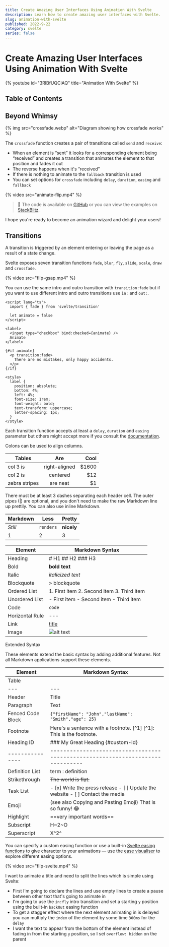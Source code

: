```yaml
---
title: Create Amazing User Interfaces Using Animation With Svelte
description: Learn how to create amazing user interfaces with Svelte.
slug: animation-with-svelte
published: 2022-9-22
category: svelte
series: false
---
```


# Create Amazing User Interfaces Using Animation With Svelte

{% youtube id="3RlBfUQCiAQ" title="Animation With Svelte" %}

## Table of Contents

## Beyond Whimsy

{% img src="crossfade.webp" alt="Diagram showing how crossfade works" %}

The `crossfade` function creates a pair of transitions called `send` and `receive`:

- When an element is “sent” it looks for a corresponding element being “received” and creates a transition that animates the element to that position and fades it out
- The reverse happens when it's “received”
- If there is nothing to animate to the `fallback` transition is used
- You can set options for `crossfade` including `delay`, `duration`, `easing` and `fallback`

{% video src="animate-flip.mp4" %}

> 🧪 The code is available on [GitHub](https://github.com/joysofcode/animation-with-svelte) or you can view the examples on [StackBlitz](http://stackblitz.com/github/joysofcode/animation-with-svelte).

I hope you're ready to become an animation wizard and delight your users!

## Transitions

A transition is triggered by an element entering or leaving the page as a result of a state change.

Svelte exposes seven transition functions `fade`, `blur`, `fly`, `slide`, `scale`, `draw` and `crossfade`.

{% video src="flip-gsap.mp4" %}

You can use the same intro and outro transition with `transition:fade` but if you want to use different intro and outro transitions use `in:` and `out:`.

```html:+page.svelte {2, 13-15} showLineNumbers
<script lang="ts">
  import { fade } from 'svelte/transition'

  let animate = false
</script>

<label>
  <input type="checkbox" bind:checked={animate} />
  Animate
</label>

{#if animate}
  <p transition:fade>
    There are no mistakes, only happy accidents.
  </p>
{/if}

<style>
  label {
    position: absolute;
    bottom: 4%;
    left: 4%;
    font-size: 1rem;
    font-weight: bold;
    text-transform: uppercase;
    letter-spacing: 1px;
  }
</style>
```

Each transition function accepts at least a `delay`, `duration` and `easing` parameter but others might accept more if you consult the [documentation](https://svelte.dev/docs#run-time-svelte-transition).

Colons can be used to align columns.

| Tables        |      Are      |  Cool |
| ------------- | :-----------: | ----: |
| col 3 is      | right-aligned | $1600 |
| col 2 is      |   centered    |   $12 |
| zebra stripes |   are neat    |    $1 |

There must be at least 3 dashes separating each header cell.
The outer pipes (|) are optional, and you don't need to make the
raw Markdown line up prettily. You can also use inline Markdown.

| Markdown | Less      | Pretty     |
| -------- | --------- | ---------- |
| _Still_  | `renders` | **nicely** |
| 1        | 2         | 3          |

| Element         | Markdown Syntax                            |
| --------------- | ------------------------------------------ |
| Heading         | # H1 ## H2 ### H3                          |
| Bold            | **bold text**                              |
| Italic          | _italicized text_                          |
| Blockquote      | > blockquote                               |
| Ordered List    | 1. First item 2. Second item 3. Third item |
| Unordered List  | - First item - Second item - Third item    |
| Code            | `code`                                     |
| Horizontal Rule | ---                                        |
| Link            | [title](https://www.example.com)           |
| Image           | ![alt text](crossfade.webp)                |

Extended Syntax

These elements extend the basic syntax by adding additional features. Not all Markdown applications support these elements.

| Element           | Markdown Syntax                                                                |
| ----------------- | ------------------------------------------------------------------------------ |
| Table             |                                                                                |
| ---               | ---                                                                            |
| Header            | Title                                                                          |
| Paragraph         | Text                                                                           |
| Fenced Code Block | `{"firstName": "John","lastName": "Smith","age": 25}`                          |
| Footnote          | Here's a sentence with a footnote. [^1] [^1]: This is the footnote.            |
| Heading ID        | ### My Great Heading {#custom-id}                                              |
| ---------------   | ------------------------------------------------------------------------------ |
| Definition List   | term : definition                                                              |
| Strikethrough     | ~~The world is flat.~~                                                         |
| Task List         | - [x] Write the press release - [ ] Update the website - [ ] Contact the media |
| Emoji             | (see also Copying and Pasting Emoji) That is so funny! :joy:                   |
| Highlight         | ==very important words==                                                       |
| Subscript         | H~2~O                                                                          |
| Superscript       | X^2^                                                                           |

You can specify a custom easing function or use a built-in [Svelte easing functions](https://svelte.dev/docs#run-time-svelte-easing) to give character to your animations — use the [ease visualiser](https://svelte.dev/examples/easing) to explore different easing options.

{% video src="flip-svelte.mp4" %}

I want to animate a title and need to split the lines which is simple using Svelte:

- First I'm going to declare the lines and use empty lines to create a pause between other text that's going to animate in
- I'm going to use the `in:fly` intro transition and set a starting `y` position using the built-in `backOut` easing function
- To get a stagger effect where the next element animating in is delayed you can multiply the `index` of the element by some time `300ms` for the `delay`
- I want the text to appear from the bottom of the element instead of fading in from the starting `y` position, so I set `overflow: hidden` on the parent
